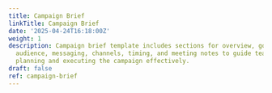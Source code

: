```yaml
---
title: Campaign Brief
linkTitle: Campaign Brief
date: '2025-04-24T16:18:00Z'
weight: 1
description: Campaign brief template includes sections for overview, goals, target
  audience, messaging, channels, timing, and meeting notes to guide team members in
  planning and executing the campaign effectively.
draft: false
ref: campaign-brief
---
```


